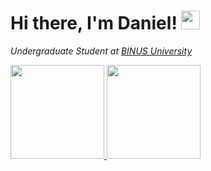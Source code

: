 # Hi there, I'm Daniel! <img src="https://raw.githubusercontent.com/MartinHeinz/MartinHeinz/master/wave.gif" height="30px" style="max-height:100%;">

_Undergraduate Student at [BINUS University](https://binus.ac.id/)_
 
<a href="https://github.com/dzniel">
  <img height="150em" src="https://github-readme-stats.vercel.app/api?username=dzniel&theme=buefy&show_icons=true"/>
  <img height="150em" src="https://github-readme-stats.vercel.app/api/top-langs/?username=dzniel&theme=buefy&layout=compact"/>
 </a>
            
            
<!--
**dzniel/dzniel** is a ✨ _special_ ✨ repository because its `README.md` (this file) appears on your GitHub profile.

Here are some ideas to get you started:

- 🔭 I’m currently working on ...
- 🌱 I’m currently learning ...
- 👯 I’m looking to collaborate on ...
- 🤔 I’m looking for help with ...
- 💬 Ask me about ...
- 📫 How to reach me: ...
- 😄 Pronouns: ...
- ⚡ Fun fact: ...
-->
